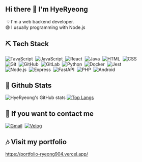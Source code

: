  
## Hi there 👋 I'm HyeRyeong

 &nbsp;💡&nbsp;I'm a web backend developer.<br>
😄&nbsp;I usually programming with Node.js<br>

## ⛏ Tech Stack
![TavaScript](https://img.shields.io/badge/-TavaScript-05122A?style=flat&logo=typescript)&nbsp;
![JavaScript](https://img.shields.io/badge/-JavaScript-05122A?style=flat&logo=javascript)&nbsp;
![React](https://img.shields.io/badge/-React-05122A?style=flat&logo=React)&nbsp;
![Java](https://img.shields.io/badge/-Java-05122A?style=flat&logo=EclipseIDE&logoColor=FFA518)&nbsp;
![HTML](https://img.shields.io/badge/-HTML-05122A?style=flat&logo=HTML5)&nbsp;
![CSS](https://img.shields.io/badge/-CSS-05122A?style=flat&logo=CSS3&logoColor=1572B6)&nbsp;\
![Git](https://img.shields.io/badge/-Git-05122A?style=flat&logo=git)&nbsp;
![GitHub](https://img.shields.io/badge/-GitHub-05122A?style=flat&logo=github)&nbsp;
![GitLab](https://img.shields.io/badge/-GitLab-05122A?style=flat&logo=GitLab)&nbsp;
![Python](https://img.shields.io/badge/-Python-05122A?style=flat&logo=python)&nbsp;
![Docker](https://img.shields.io/badge/-Docker-05122A?style=flat&logo=docker)&nbsp;
![Jest](https://img.shields.io/badge/-Jest-05122A?style=flat&logo=jest)&nbsp;\
![Node.js](https://img.shields.io/badge/-Node.js-05122A?style=flat&logo=Node.js)&nbsp;
![Express](https://img.shields.io/badge/-Express-05122A?style=flat&logo=Express)&nbsp;
![FastAPI](https://img.shields.io/badge/-FastAPI-05122A?style=flat&logo=FastAPI)&nbsp;
![PHP](https://img.shields.io/badge/-PHP-05122A?style=flat&logo=PHP)&nbsp;
![Android](https://img.shields.io/badge/-Android-05122A?style=flat&logo=Android)&nbsp;

## 👀 Github Stats
![HyeRyeong's GitHub stats](https://github-readme-stats.vercel.app/api?username=ryeong904&show_icons=true&theme=radical)
[![Top Langs](https://github-readme-stats.vercel.app/api/top-langs/?username=ryeong904&layout=compact&theme=dracula)](https://github.com/anuraghazra/github-readme-stats)

## 📝 If you want to contact me
<a href="mailto:ryeong3725@gmail.com"><img alt="Gmail" src="https://img.shields.io/badge/Gmail-D14836?style=flat&logo=gmail&logoColor=white"/></a>&nbsp;
<a href="https://velog.io/@fud904"><img alt="Velog" src="https://img.shields.io/badge/Velog-20C997?style=flat&logo=Velog&logoColor=white"/></a>

## 🎶 Visit my portfolio
https://portfolio-ryeong904.vercel.app/

